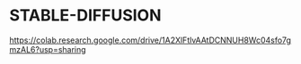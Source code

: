 # STABLE-DIFFUSION
https://colab.research.google.com/drive/1A2XlFtlvAAtDCNNUH8Wc04sfo7gmzAL6?usp=sharing
